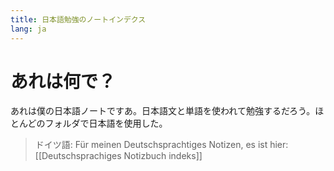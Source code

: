 ```yaml
---
title: 日本語勉強のノートインデクス
lang: ja
---
```

# あれは何で？
あれは僕の日本語ノートですあ。日本語文と単語を使われて勉強するだろう。ほとんどのフォルダで日本語を使用した。

 > ドイツ語: Für meinen Deutschsprachtiges Notizen, es ist hier: [[Deutschsprachiges Notizbuch indeks]]